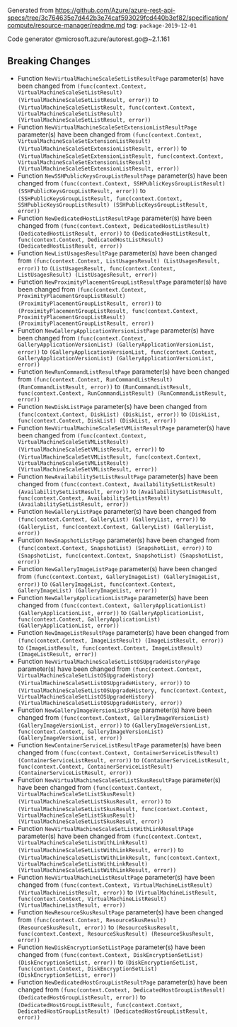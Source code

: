 Generated from https://github.com/Azure/azure-rest-api-specs/tree/3c764635e7d442b3e74caf593029fcd440b3ef82/specification/compute/resource-manager/readme.md tag: `package-2019-12-01`

Code generator @microsoft.azure/autorest.go@~2.1.161

## Breaking Changes

- Function `NewVirtualMachineScaleSetListResultPage` parameter(s) have been changed from `(func(context.Context, VirtualMachineScaleSetListResult) (VirtualMachineScaleSetListResult, error))` to `(VirtualMachineScaleSetListResult, func(context.Context, VirtualMachineScaleSetListResult) (VirtualMachineScaleSetListResult, error))`
- Function `NewVirtualMachineScaleSetExtensionListResultPage` parameter(s) have been changed from `(func(context.Context, VirtualMachineScaleSetExtensionListResult) (VirtualMachineScaleSetExtensionListResult, error))` to `(VirtualMachineScaleSetExtensionListResult, func(context.Context, VirtualMachineScaleSetExtensionListResult) (VirtualMachineScaleSetExtensionListResult, error))`
- Function `NewSSHPublicKeysGroupListResultPage` parameter(s) have been changed from `(func(context.Context, SSHPublicKeysGroupListResult) (SSHPublicKeysGroupListResult, error))` to `(SSHPublicKeysGroupListResult, func(context.Context, SSHPublicKeysGroupListResult) (SSHPublicKeysGroupListResult, error))`
- Function `NewDedicatedHostListResultPage` parameter(s) have been changed from `(func(context.Context, DedicatedHostListResult) (DedicatedHostListResult, error))` to `(DedicatedHostListResult, func(context.Context, DedicatedHostListResult) (DedicatedHostListResult, error))`
- Function `NewListUsagesResultPage` parameter(s) have been changed from `(func(context.Context, ListUsagesResult) (ListUsagesResult, error))` to `(ListUsagesResult, func(context.Context, ListUsagesResult) (ListUsagesResult, error))`
- Function `NewProximityPlacementGroupListResultPage` parameter(s) have been changed from `(func(context.Context, ProximityPlacementGroupListResult) (ProximityPlacementGroupListResult, error))` to `(ProximityPlacementGroupListResult, func(context.Context, ProximityPlacementGroupListResult) (ProximityPlacementGroupListResult, error))`
- Function `NewGalleryApplicationVersionListPage` parameter(s) have been changed from `(func(context.Context, GalleryApplicationVersionList) (GalleryApplicationVersionList, error))` to `(GalleryApplicationVersionList, func(context.Context, GalleryApplicationVersionList) (GalleryApplicationVersionList, error))`
- Function `NewRunCommandListResultPage` parameter(s) have been changed from `(func(context.Context, RunCommandListResult) (RunCommandListResult, error))` to `(RunCommandListResult, func(context.Context, RunCommandListResult) (RunCommandListResult, error))`
- Function `NewDiskListPage` parameter(s) have been changed from `(func(context.Context, DiskList) (DiskList, error))` to `(DiskList, func(context.Context, DiskList) (DiskList, error))`
- Function `NewVirtualMachineScaleSetVMListResultPage` parameter(s) have been changed from `(func(context.Context, VirtualMachineScaleSetVMListResult) (VirtualMachineScaleSetVMListResult, error))` to `(VirtualMachineScaleSetVMListResult, func(context.Context, VirtualMachineScaleSetVMListResult) (VirtualMachineScaleSetVMListResult, error))`
- Function `NewAvailabilitySetListResultPage` parameter(s) have been changed from `(func(context.Context, AvailabilitySetListResult) (AvailabilitySetListResult, error))` to `(AvailabilitySetListResult, func(context.Context, AvailabilitySetListResult) (AvailabilitySetListResult, error))`
- Function `NewGalleryListPage` parameter(s) have been changed from `(func(context.Context, GalleryList) (GalleryList, error))` to `(GalleryList, func(context.Context, GalleryList) (GalleryList, error))`
- Function `NewSnapshotListPage` parameter(s) have been changed from `(func(context.Context, SnapshotList) (SnapshotList, error))` to `(SnapshotList, func(context.Context, SnapshotList) (SnapshotList, error))`
- Function `NewGalleryImageListPage` parameter(s) have been changed from `(func(context.Context, GalleryImageList) (GalleryImageList, error))` to `(GalleryImageList, func(context.Context, GalleryImageList) (GalleryImageList, error))`
- Function `NewGalleryApplicationListPage` parameter(s) have been changed from `(func(context.Context, GalleryApplicationList) (GalleryApplicationList, error))` to `(GalleryApplicationList, func(context.Context, GalleryApplicationList) (GalleryApplicationList, error))`
- Function `NewImageListResultPage` parameter(s) have been changed from `(func(context.Context, ImageListResult) (ImageListResult, error))` to `(ImageListResult, func(context.Context, ImageListResult) (ImageListResult, error))`
- Function `NewVirtualMachineScaleSetListOSUpgradeHistoryPage` parameter(s) have been changed from `(func(context.Context, VirtualMachineScaleSetListOSUpgradeHistory) (VirtualMachineScaleSetListOSUpgradeHistory, error))` to `(VirtualMachineScaleSetListOSUpgradeHistory, func(context.Context, VirtualMachineScaleSetListOSUpgradeHistory) (VirtualMachineScaleSetListOSUpgradeHistory, error))`
- Function `NewGalleryImageVersionListPage` parameter(s) have been changed from `(func(context.Context, GalleryImageVersionList) (GalleryImageVersionList, error))` to `(GalleryImageVersionList, func(context.Context, GalleryImageVersionList) (GalleryImageVersionList, error))`
- Function `NewContainerServiceListResultPage` parameter(s) have been changed from `(func(context.Context, ContainerServiceListResult) (ContainerServiceListResult, error))` to `(ContainerServiceListResult, func(context.Context, ContainerServiceListResult) (ContainerServiceListResult, error))`
- Function `NewVirtualMachineScaleSetListSkusResultPage` parameter(s) have been changed from `(func(context.Context, VirtualMachineScaleSetListSkusResult) (VirtualMachineScaleSetListSkusResult, error))` to `(VirtualMachineScaleSetListSkusResult, func(context.Context, VirtualMachineScaleSetListSkusResult) (VirtualMachineScaleSetListSkusResult, error))`
- Function `NewVirtualMachineScaleSetListWithLinkResultPage` parameter(s) have been changed from `(func(context.Context, VirtualMachineScaleSetListWithLinkResult) (VirtualMachineScaleSetListWithLinkResult, error))` to `(VirtualMachineScaleSetListWithLinkResult, func(context.Context, VirtualMachineScaleSetListWithLinkResult) (VirtualMachineScaleSetListWithLinkResult, error))`
- Function `NewVirtualMachineListResultPage` parameter(s) have been changed from `(func(context.Context, VirtualMachineListResult) (VirtualMachineListResult, error))` to `(VirtualMachineListResult, func(context.Context, VirtualMachineListResult) (VirtualMachineListResult, error))`
- Function `NewResourceSkusResultPage` parameter(s) have been changed from `(func(context.Context, ResourceSkusResult) (ResourceSkusResult, error))` to `(ResourceSkusResult, func(context.Context, ResourceSkusResult) (ResourceSkusResult, error))`
- Function `NewDiskEncryptionSetListPage` parameter(s) have been changed from `(func(context.Context, DiskEncryptionSetList) (DiskEncryptionSetList, error))` to `(DiskEncryptionSetList, func(context.Context, DiskEncryptionSetList) (DiskEncryptionSetList, error))`
- Function `NewDedicatedHostGroupListResultPage` parameter(s) have been changed from `(func(context.Context, DedicatedHostGroupListResult) (DedicatedHostGroupListResult, error))` to `(DedicatedHostGroupListResult, func(context.Context, DedicatedHostGroupListResult) (DedicatedHostGroupListResult, error))`
